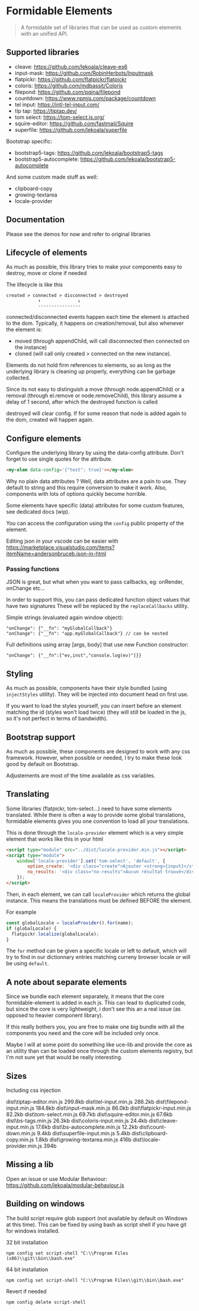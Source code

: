 # Formidable Elements

> A formidable set of libraries that can be used as custom elements with an unified API.

## Supported libraries

- cleave: https://github.com/lekoala/cleave-es6
- input-mask: https://github.com/RobinHerbots/Inputmask
- flatpickr: https://github.com/flatpickr/flatpickr
- coloris: https://github.com/mdbassit/Coloris
- filepond: https://github.com/pqina/filepond
- countdown: https://www.npmjs.com/package/countdown
- tel input: https://intl-tel-input.com/
- tip tap: https://tiptap.dev/
- tom select: https://tom-select.js.org/
- squire-editor: https://github.com/fastmail/Squire
- superfile: https://github.com/lekoala/superfile

Bootstrap specific:

- bootstrap5-tags: https://github.com/lekoala/bootstrap5-tags
- bootstrap5-autocomplete: https://github.com/lekoala/bootstrap5-autocomplete

And some custom made stuff as well:

- clipboard-copy
- growing-textarea
- locale-provider

## Documentation

Please see the demos for now and refer to original libraries

## Lifecycle of elements

As much as possible, this library tries to make your components easy to destroy, move or clone if needed

The lifecycle is like this

    created > connected > disconnected > destroyed
                ↑              ↓
                ----------------

connected/disconnected events happen each time the element is attached to the dom.
Typically, it happens on creation/removal, but also whenever the element is:

- moved (through appendChild, will call disconnected then connected on the instance)
- cloned (will call only created > connected on the new instance).

Elements do not hold firm references to elements, so as long as the underlying library is cleaning up
properly, everything can be garbage collected.

Since its not easy to distinguish a move (through node.appendChild) or a removal (through el.remove or
node.removeChild), this library assume a delay of 1 second, after which the destroyed function is called

destroyed will clear config. If for some reason that node is added again to the dom, created will happen again.

## Configure elements

Configure the underlying library by using the data-config attribute. Don't forget to use single quotes
for the attribute.

```html
<my-elem data-config='{"test": true}'></my-elem>
```

Why no plain data attributes ? Well, data attributes are a pain to use. They default to string and this
require conversion to make it work. Also, components with lots of options quickly become horrible.

Some elements have specific (data) attributes for some custom features, see dedicated docs (wip).

You can access the configuration using the `config` public property of the element.

Editing json in your vscode can be easier with https://marketplace.visualstudio.com/items?itemName=andersonbruceb.json-in-html

### Passing functions

JSON is great, but what when you want to pass callbacks, eg: onRender, onChange etc...

In order to support this, you can pass dedicated function object values that have two signatures
These will be replaced by the `replaceCallbacks` utility.

Simple strings (evaluated again window object):

    "onChange": {"__fn": "myGlobalCallback"}
    "onChange": {"__fn": "app.myGlobalCallback"} // can be nested

Full definitions using array [args, body] that use new Function constructor:

    "onChange": {"__fn":["ev,inst","console.log(ev)"]}}

## Styling

As much as possible, components have their style bundled (using `injectStyles` utility). They will be injected into document head
on first use.

If you want to load the styles yourself, you can insert before an element matching the id (styles won't load twice)
(they will still be loaded in the js, so it's not perfect in terms of bandwidth).

## Bootstrap support

As much as possible, these components are designed to work with any css framework. However, when possible
or needed, I try to make these look good by default on Bootstrap.

Adjustements are most of the time available as css variables.

## Translating

Some libraries (flatpickr, tom-select...) need to have some elements translated. While there is often a way
to provide some global translations, formidable elements gives you one convention to load all your translations.

This is done through the `locale-provider` element which is a very simple element that works like this in your html

```html
<script type="module" src="../dist/locale-provider.min.js"></script>
<script type="module">
    window['locale-provider'].set('tom-select', 'default', {
        option_create: '<div class="create">Ajouter <strong>{input}</strong>&hellip;</div>',
        no_results: '<div class="no-results">Aucun résultat trouvé</div>'
    });
</script>
```

Then, in each element, we can call `localeProvider` which returns the global instance. This means the translations
must be defined BEFORE the element.

For example

```js
const globalLocale = localeProvider().for(name);
if (globalLocale) {
  flatpickr.localize(globalLocale);
}
```

The `for` method can be given a specific locale or left to default, which will try to find in our dictionnary entries
matching curreny browser locale or will be using `default`.

## A note about separate elements

Since we bundle each element separately, it means that the core formidable-element is added
in each js. This can lead to duplicated code, but since the core is very lightweight, i don't see this
an a real issue (as opposed to heavier component library).

If this really bothers you, you are free to make one big bundle with all the components you need
and the core will be included only once.

Maybe I will at some point do something like uce-lib and provide the core as an utility than can be
loaded once through the custom elements registry, but I'm not sure yet that would be really interesting.

## Sizes

Including css injection

  dist\tiptap-editor.min.js     299.8kb
  dist\tel-input.min.js         288.2kb
  dist\filepond-input.min.js    184.8kb
  dist\input-mask.min.js         86.0kb
  dist\flatpickr-input.min.js    82.2kb
  dist\tom-select.min.js         69.7kb
  dist\squire-editor.min.js      67.6kb
  dist\bs-tags.min.js            26.3kb
  dist\coloris-input.min.js      24.4kb
  dist\cleave-input.min.js       17.6kb
  dist\bs-autocomplete.min.js    12.2kb
  dist\count-down.min.js          9.4kb
  dist\superfile-input.min.js     5.4kb
  dist\clipboard-copy.min.js      1.8kb
  dist\growing-textarea.min.js    416b
  dist\locale-provider.min.js     394b

## Missing a lib

Open an issue or use Modular Behaviour: https://github.com/lekoala/modular-behaviour.js

## Building on windows

The build script require glob support (not available by default on Windows at this time).
This can be fixed by using bash as script shell if you have git for windows installed.

32 bit installation

    npm config set script-shell "C:\\Program Files (x86)\\git\\bin\\bash.exe"

64 bit installation

    npm config set script-shell "C:\\Program Files\\git\\bin\\bash.exe"

Revert if needed

    npm config delete script-shell
